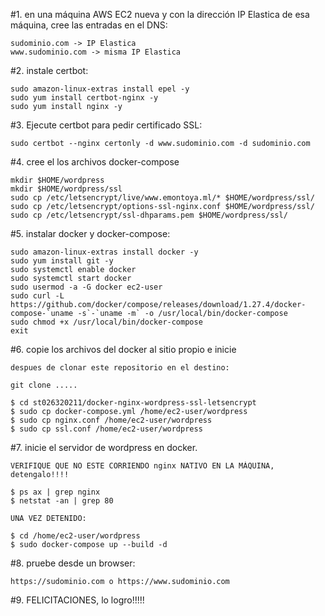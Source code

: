 #1. en una máquina AWS EC2 nueva y con la dirección IP Elastica de esa máquina, cree las entradas en el DNS:

    sudominio.com -> IP Elastica
    www.sudominio.com -> misma IP Elastica

#2. instale certbot:

    sudo amazon-linux-extras install epel -y
    sudo yum install certbot-nginx -y
    sudo yum install nginx -y

#3. Ejecute certbot para pedir certificado SSL:

    sudo certbot --nginx certonly -d www.sudominio.com -d sudominio.com

#4. cree el los archivos docker-compose

    mkdir $HOME/wordpress
    mkdir $HOME/wordpress/ssl
    sudo cp /etc/letsencrypt/live/www.emontoya.ml/* $HOME/wordpress/ssl/
    sudo cp /etc/letsencrypt/options-ssl-nginx.conf $HOME/wordpress/ssl/
    sudo cp /etc/letsencrypt/ssl-dhparams.pem $HOME/wordpress/ssl/

#5. instalar docker y docker-compose:

    sudo amazon-linux-extras install docker -y
    sudo yum install git -y
    sudo systemctl enable docker
    sudo systemctl start docker
    sudo usermod -a -G docker ec2-user
    sudo curl -L https://github.com/docker/compose/releases/download/1.27.4/docker-compose-`uname -s`-`uname -m` -o /usr/local/bin/docker-compose
    sudo chmod +x /usr/local/bin/docker-compose
    exit

#6. copie los archivos del docker al sitio propio e inicie

    despues de clonar este repositorio en el destino:

    git clone .....

    $ cd st026320211/docker-nginx-wordpress-ssl-letsencrypt
    $ sudo cp docker-compose.yml /home/ec2-user/wordpress
    $ sudo cp nginx.conf /home/ec2-user/wordpress
    $ sudo cp ssl.conf /home/ec2-user/wordpress

#7. inicie el servidor de wordpress en docker.

    VERIFIQUE QUE NO ESTE CORRIENDO nginx NATIVO EN LA MÁQUINA, detengalo!!!!

    $ ps ax | grep nginx
    $ netstat -an | grep 80

    UNA VEZ DETENIDO:

    $ cd /home/ec2-user/wordpress
    $ sudo docker-compose up --build -d

#8. pruebe desde un browser:

    https://sudominio.com o https://www.sudominio.com

#9.  FELICITACIONES, lo logro!!!!!
